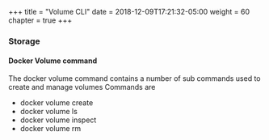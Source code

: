 +++
title = "Volume CLI"
date = 2018-12-09T17:21:32-05:00
weight = 60
chapter = true
+++

### Storage

#### Docker Volume command

The docker volume command contains a number of sub commands used to create and manage volumes
Commands are 

* docker volume create
* docker volume ls
* docker volume inspect
* docker volume rm
